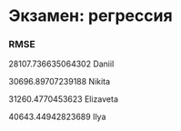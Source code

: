 # Экзамен: регрессия

### RMSE

28107.736635064302 Daniil

30696.89707239188 Nikita

31260.4770453623 Elizaveta

40643.44942823689 Ilya
